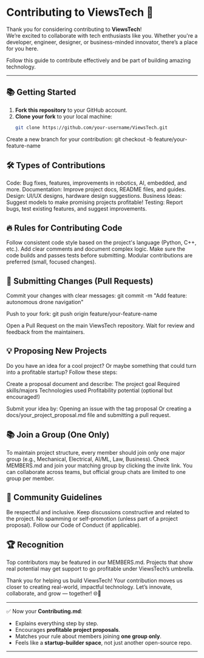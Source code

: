 # Contributing to ViewsTech 🚀

Thank you for considering contributing to **ViewsTech**!  
We’re excited to collaborate with tech enthusiasts like you. Whether you're a developer, engineer, designer, or business-minded innovator, there’s a place for you here.

Follow this guide to contribute effectively and be part of building amazing technology.

---

## 📚 Getting Started

1. **Fork this repository** to your GitHub account.
2. **Clone your fork** to your local machine:
   ```bash
   git clone https://github.com/your-username/ViewsTech.git

Create a new branch for your contribution:
git checkout -b feature/your-feature-name


## 🛠️ Types of Contributions

Code: Bug fixes, features, improvements in robotics, AI, embedded, and more.
Documentation: Improve project docs, README files, and guides.
Design: UI/UX designs, hardware design suggestions.
Business Ideas: Suggest models to make promising projects profitable!
Testing: Report bugs, test existing features, and suggest improvements.

## 🔥 Rules for Contributing Code

Follow consistent code style based on the project's language (Python, C++, etc.).
Add clear comments and document complex logic.
Make sure the code builds and passes tests before submitting.
Modular contributions are preferred (small, focused changes).

## 🚀 Submitting Changes (Pull Requests)

Commit your changes with clear messages:
git commit -m "Add feature: autonomous drone navigation"

Push to your fork:
git push origin feature/your-feature-name


Open a Pull Request on the main ViewsTech repository.
Wait for review and feedback from the maintainers.

## 💡 Proposing New Projects

Do you have an idea for a cool project? Or maybe something that could turn into a profitable startup? Follow these steps:

Create a proposal document and describe:
The project goal
Required skills/majors
Technologies used
Profitability potential (optional but encouraged!)

Submit your idea by:
Opening an issue with the tag proposal
Or creating a docs/your_project_proposal.md file and submitting a pull request.

## 📚 Join a Group (One Only)

To maintain project structure, every member should join only one major group (e.g., Mechanical, Electrical, AI/ML, Law, Business).
Check MEMBERS.md and join your matching group by clicking the invite link.
You can collaborate across teams, but official group chats are limited to one group per member.

## 🤝 Community Guidelines

Be respectful and inclusive.
Keep discussions constructive and related to the project.
No spamming or self-promotion (unless part of a project proposal).
Follow our Code of Conduct (if applicable).

## 🏆 Recognition

Top contributors may be featured in our MEMBERS.md.
Projects that show real potential may get support to go profitable under ViewsTech’s umbrella.


Thank you for helping us build ViewsTech!
Your contribution moves us closer to creating real-world, impactful technology.
Let’s innovate, collaborate, and grow — together! 🌐🚀

---

✅ Now your **Contributing.md**:
- Explains everything step by step.
- Encourages **profitable project proposals**.
- Matches your rule about members joining **one group only**.
- Feels like a **startup-builder space**, not just another open-source repo.

---
